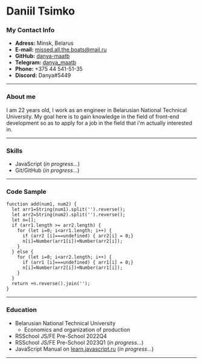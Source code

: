 # **Daniil Tsimko**
### **My Contact Info**
* **Adress:** Minsk, Belarus
* **E-mail:** missed.all.the.boats@mail.ru
* **GitHub:** [danya-maatb](https://github.com/danya-maatb)
* **Telegram:** [danya_maatb](https://t.me/danya_maatb)
* **Phone:** +375 44 541-51-35
* **Discord:** Danya#5449

***
### **About me** 
I am 22 years old, I work as an engineer in Belarusian National Technical University. My goal here is to gain knowledge in the field of front-end development so as to apply for a job in the field that i'm actually interested in.

***
### **Skills**
* JavaScript (*in progress...*)
* Git/GitHub (*in progress...*)

***
### **Code Sample**
```
function add(num1, num2) {
  let arr1=String(num1).split('').reverse();
  let arr2=String(num2).split('').reverse();
  let n=[];
  if (arr1.length >= arr2.length) {
    for (let i=0; i<arr1.length; i++) {
      if (arr2 [i]===undefined) { arr2[i] = 0;}
      n[i]=Number(arr1[i])+Number(arr2[i]);
    }
  } else {
    for (let i=0; i<arr2.length; i++) {
      if (arr1 [i]===undefined) { arr1[i] = 0;}
      n[i]=Number(arr2[i])+Number(arr1[i]);
    }
  }
  return +n.reverse().join('');
}
```

***

### **Education**
* Belarusian National Technical University
    + Economics and organization of production
* RSSchool JS/FE Pre-School 2022Q4
* RSSchool JS/FE Pre-School 2023Q1 (*in progress...*)
* JavaScript Manual on [learn.javascript.ru](https://learn.javascript.ru/) (*in progress...*)

***
